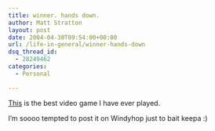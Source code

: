 ```yaml
---
title: winner. hands down.
author: Matt Stratton
layout: post
date: 2004-04-30T09:54:00+00:00
url: /life-in-general/winner-hands-down
dsq_thread_id:
  - 28249462
categories:
  - Personal

---
```

<a href="https://www.jesus-action-figure.com/cantseeit.html" target="_blank">This</a> is the best video game I have ever played.

I&#8217;m soooo tempted to post it on Windyhop just to bait keepa :)